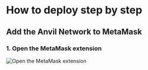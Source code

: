 # How to deploy step by step

## Add the Anvil Network to MetaMask
### 1. Open the MetaMask extension
![Open the MetaMask extension](./docs/images/MetaMask-open-extension.png)

